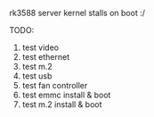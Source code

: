 
rk3588 server kernel stalls on boot :/


TODO:
1) test video
2) test ethernet
3) test m.2
4) test usb
5) test fan controller
6) test emmc install & boot
7) test m.2 install & boot
